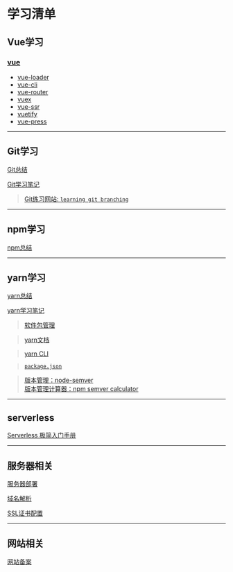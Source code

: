 # 学习清单
## Vue学习

### [vue](./vue/vue.md)
- [vue-loader](./vue/vue-loader/vue-loader.md)
- [vue-cli](./vue/vue-cli/vue-cli.md)
- [vue-router](./vue/vue-router/vue-router.md)
- [vuex](./vue/vuex/vuex.md)
- [vue-ssr](./vue/vue-ssr/vue-ssr.md)
- [vuetify](./vue/vuetify/vuetify.md)
- [vue-press](./vue/vue-press/vue-press.md)

-------------------------------

## Git学习
[Git总结](./git/git_summary.md)

[Git学习笔记](./git/git.md)
> [Git练习网站: ```learning git branching```](https://learngitbranching.js.org/?locale=zh_CN)

-------------------------------

## npm学习
[npm总结](./npm/summary.md)

-------------------------------

## yarn学习
[yarn总结](./yarn/yarn_summary.md#)

[yarn学习笔记](./yarn/yarn.md#)

> [软件包管理](https://www.yarnpkg.com.cn/)

> [yarn文档](https://yarn.bootcss.com/docs/)

> [yarn CLI](https://yarn.bootcss.com/docs/cli/)

> [```package.json```](https://yarn.bootcss.com/docs/package-json/)

> [版本管理：node-semver](https://github.com/npm/node-semver)   
> [版本管理计算器：npm semver calculator](https://semver.npmjs.com/)

----------------------------

## serverless
[Serverless 极简入门手册](./serverless/serverless.md)

----------------------------
## 服务器相关
[服务器部署](./server/server.md)

[域名解析](./server/dns.md)

[SSL证书配置](./server/ssl.md)

--------------------------------
## 网站相关
[网站备案](./website/beian.md)
